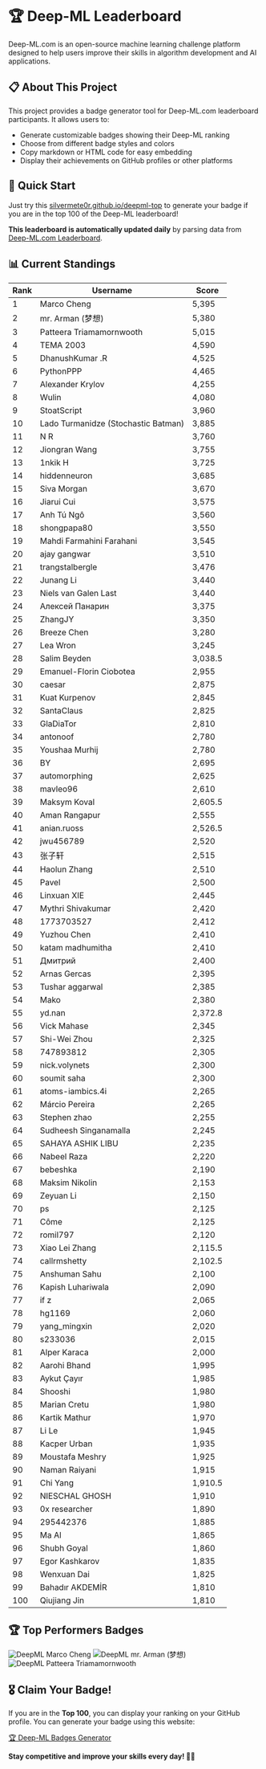 # 🏆 Deep-ML Leaderboard

Deep-ML.com is an open-source machine learning challenge platform designed to help users improve their skills in algorithm development and AI applications.  

## 📋 About This Project

This project provides a badge generator tool for Deep-ML.com leaderboard participants. It allows users to:
- Generate customizable badges showing their Deep-ML ranking
- Choose from different badge styles and colors
- Copy markdown or HTML code for easy embedding
- Display their achievements on GitHub profiles or other platforms

## 🚀 Quick Start

Just try this [silvermete0r.github.io/deepml-top](https://silvermete0r.github.io/deepml-top) to generate your badge if you are in the top 100 of the Deep-ML leaderboard!

**This leaderboard is automatically updated daily** by parsing data from [Deep-ML.com Leaderboard](https://www.deep-ml.com/leaderboard).  

## 📊 Current Standings  

<!-- LEADERBOARD_START -->
| Rank | Username | Score |
|------|---------|-------|
| 1 | Marco Cheng | 5,395 |
| 2 | mr. Arman (梦想) | 5,380 |
| 3 | Patteera Triamamornwooth | 5,015 |
| 4 | ТЕМА 2003 | 4,590 |
| 5 | DhanushKumar .R | 4,525 |
| 6 | PythonPPP | 4,465 |
| 7 | Alexander Krylov | 4,255 |
| 8 | Wulin | 4,080 |
| 9 | StoatScript | 3,960 |
| 10 | Lado Turmanidze (Stochastic Batman) | 3,885 |
| 11 | N R | 3,760 |
| 12 | Jiongran Wang | 3,755 |
| 13 | 1nkik H | 3,725 |
| 14 | hiddenneuron | 3,685 |
| 15 | Siva Morgan | 3,670 |
| 16 | Jiarui Cui | 3,575 |
| 17 | Anh Tú Ngô | 3,560 |
| 18 | shongpapa80 | 3,550 |
| 19 | Mahdi Farmahini Farahani | 3,545 |
| 20 | ajay gangwar | 3,510 |
| 21 | trangstalbergle | 3,476 |
| 22 | Junang Li | 3,440 |
| 23 | Niels van Galen Last | 3,440 |
| 24 | Алексей Панарин | 3,375 |
| 25 | ZhangJY | 3,350 |
| 26 | Breeze Chen | 3,280 |
| 27 | Lea Wron | 3,245 |
| 28 | Salim Beyden | 3,038.5 |
| 29 | Emanuel-Florin Ciobotea | 2,955 |
| 30 | caesar | 2,875 |
| 31 | Kuat Kurpenov | 2,845 |
| 32 | SantaClaus | 2,825 |
| 33 | GlaDiaTor | 2,810 |
| 34 | antonoof | 2,780 |
| 35 | Youshaa Murhij | 2,780 |
| 36 | BY | 2,695 |
| 37 | automorphing | 2,625 |
| 38 | mavleo96 | 2,610 |
| 39 | Maksym Koval | 2,605.5 |
| 40 | Aman Rangapur | 2,555 |
| 41 | anian.ruoss | 2,526.5 |
| 42 | jwu456789 | 2,520 |
| 43 | 张子轩 | 2,515 |
| 44 | Haolun Zhang | 2,510 |
| 45 | Pavel | 2,500 |
| 46 | Linxuan XIE | 2,445 |
| 47 | Mythri Shivakumar | 2,420 |
| 48 | 1773703527 | 2,412 |
| 49 | Yuzhou Chen | 2,410 |
| 50 | katam madhumitha | 2,410 |
| 51 | Дмитрий | 2,400 |
| 52 | Arnas Gercas | 2,395 |
| 53 | Tushar aggarwal | 2,385 |
| 54 | Mako | 2,380 |
| 55 | yd.nan | 2,372.8 |
| 56 | Vick Mahase | 2,345 |
| 57 | Shi-Wei Zhou | 2,325 |
| 58 | 747893812 | 2,305 |
| 59 | nick.volynets | 2,300 |
| 60 | soumit saha | 2,300 |
| 61 | atoms-iambics.4i | 2,265 |
| 62 | Márcio Pereira | 2,265 |
| 63 | Stephen zhao | 2,255 |
| 64 | Sudheesh Singanamalla | 2,245 |
| 65 | SAHAYA ASHIK LIBU | 2,235 |
| 66 | Nabeel Raza | 2,220 |
| 67 | bebeshka | 2,190 |
| 68 | Maksim Nikolin | 2,153 |
| 69 | Zeyuan Li | 2,150 |
| 70 | ps | 2,125 |
| 71 | Côme | 2,125 |
| 72 | romil797 | 2,120 |
| 73 | Xiao Lei Zhang | 2,115.5 |
| 74 | callrmshetty | 2,102.5 |
| 75 | Anshuman Sahu | 2,100 |
| 76 | Kapish Luhariwala | 2,090 |
| 77 | if z | 2,065 |
| 78 | hg1169 | 2,060 |
| 79 | yang_mingxin | 2,020 |
| 80 | s233036 | 2,015 |
| 81 | Alper Karaca | 2,000 |
| 82 | Aarohi Bhand | 1,995 |
| 83 | Aykut Çayır | 1,985 |
| 84 | Shooshi | 1,980 |
| 85 | Marian Cretu | 1,980 |
| 86 | Kartik Mathur | 1,970 |
| 87 | Li Le | 1,945 |
| 88 | Kacper Urban | 1,935 |
| 89 | Moustafa Meshry | 1,925 |
| 90 | Naman Raiyani | 1,915 |
| 91 | Chi Yang | 1,910.5 |
| 92 | NIESCHAL GHOSH | 1,910 |
| 93 | 0x researcher | 1,890 |
| 94 | 295442376 | 1,885 |
| 95 | Ma Al | 1,865 |
| 96 | Shubh Goyal | 1,860 |
| 97 | Egor Kashkarov | 1,835 |
| 98 | Wenxuan Dai | 1,825 |
| 99 | Bahadır AKDEMİR | 1,810 |
| 100 | Qiujiang Jin | 1,810 |
<!-- LEADERBOARD_END -->

## 🏆 Top Performers Badges

<!-- BADGES_START -->
![DeepML Marco Cheng](https://img.shields.io/badge/dynamic/json?url=https%3A%2F%2Fraw.githubusercontent.com%2Fsilvermete0r%2Fdeepml-top%2Fmain%2Fbadges.json&query=%24.4091c1a21900bd2c7d3f4e343acddda1.label&prefix=Rank%20&style=for-the-badge&label=%F0%9F%9A%80%20DeepML&color=blue&link=https%3A%2F%2Fwww.deep-ml.com%2Fleaderboard)
![DeepML mr. Arman (梦想)](https://img.shields.io/badge/dynamic/json?url=https%3A%2F%2Fraw.githubusercontent.com%2Fsilvermete0r%2Fdeepml-top%2Fmain%2Fbadges.json&query=%24.1247b1b5b9cd95e98d7ff7438207406f.label&prefix=Rank%20&style=for-the-badge&label=%F0%9F%9A%80%20DeepML&color=blue&link=https%3A%2F%2Fwww.deep-ml.com%2Fleaderboard)
![DeepML Patteera Triamamornwooth](https://img.shields.io/badge/dynamic/json?url=https%3A%2F%2Fraw.githubusercontent.com%2Fsilvermete0r%2Fdeepml-top%2Fmain%2Fbadges.json&query=%24.0eeb1bc570f4ebaca4c3c1d5794e9de9.label&prefix=Rank%20&style=for-the-badge&label=%F0%9F%9A%80%20DeepML&color=blue&link=https%3A%2F%2Fwww.deep-ml.com%2Fleaderboard)
<!-- BADGES_END -->

## 🎖 Claim Your Badge!  

If you are in the **Top 100**, you can display your ranking on your GitHub profile. You can generate your badge using this website:

[🏆 Deep-ML Badges Generator](https://silvermete0r.github.io/deepml-top/)

**Stay competitive and improve your skills every day! 🚀🔥**